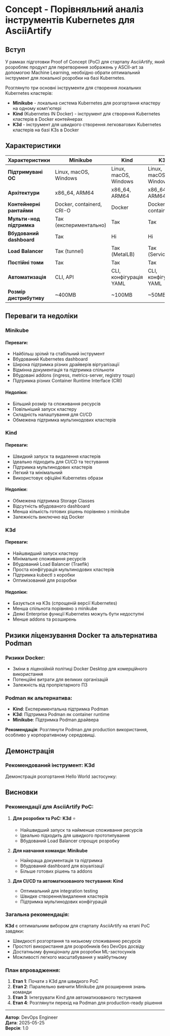 # Concept - Порівняльний аналіз інструментів Kubernetes для AsciiArtify

## Вступ

У рамках підготовки Proof of Concept (PoC) для стартапу AsciiArtify, який розробляє продукт для перетворення зображень у ASCII-art за допомогою Machine Learning, необхідно обрати оптимальний інструмент для локальної розробки на базі Kubernetes.

Розглянуто три основні інструменти для створення локальних Kubernetes кластерів:

- **Minikube** - локальна система Kubernetes для розгортання кластеру на одному комп'ютері
- **Kind** (Kubernetes IN Docker) - інструмент для створення Kubernetes кластерів в Docker контейнерах
- **K3d** - інструмент для швидкого створення легковагових Kubernetes кластерів на базі K3s в Docker

## Характеристики

| Характеристики | Minikube | Kind | K3d |
|----------------|----------|------|-----|
| **Підтримувані ОС** | Linux, macOS, Windows | Linux, macOS, Windows | Linux, macOS, Windows |
| **Архітектури** | x86_64, ARM64 | x86_64, ARM64 | x86_64, ARM64 |
| **Контейнерні рантайми** | Docker, containerd, CRI-O | Docker | Docker, containerd |
| **Мульти-нод підтримка** | Так (експериментально) | Так | Так |
| **Вбудований dashboard** | Так | Ні | Ні |
| **Load Balancer** | Так (tunnel) | Так (MetalLB) | Так (ServiceLB) |
| **Постійні томи** | Так | Так | Так |
| **Автоматизація** | CLI, API | CLI, конфігурація YAML | CLI, конфігурація YAML |
| **Розмір дистрибутиву** | ~400MB | ~100MB | ~50MB |

## Переваги та недоліки

### Minikube

#### Переваги:
- Найбільш зрілий та стабільний інструмент
- Вбудований Kubernetes dashboard
- Широка підтримка різних драйверів віртуалізації
- Відмінна документація та підтримка спільноти
- Вбудовані addons (ingress, metrics-server, registry тощо)
- Підтримка різних Container Runtime Interface (CRI)

#### Недоліки:
- Більший розмір та споживання ресурсів
- Повільніший запуск кластеру
- Складність налаштування для CI/CD
- Обмежена підтримка мультинодових кластерів

### Kind

#### Переваги:
- Швидкий запуск та видалення кластерів
- Ідеально підходить для CI/CD та тестування
- Підтримка мультинодових кластерів
- Легкий та мінімальний
- Використовує офіційні Kubernetes образи

#### Недоліки:
- Обмежена підтримка Storage Classes
- Відсутність вбудованого dashboard
- Менша кількість готових рішень порівняно з minikube
- Залежність виключно від Docker

### K3d

#### Переваги:
- Найшвидший запуск кластеру
- Мінімальне споживання ресурсів
- Вбудований Load Balancer (Traefik)
- Проста конфігурація мультинодових кластерів
- Підтримка kubectl з коробки
- Оптимізований для розробки

#### Недоліки:
- Базується на K3s (спрощеній версії Kubernetes)
- Менша спільнота порівняно з minikube
- Деякі Enterprise функції Kubernetes можуть бути недоступні
- Менше addons та розширень

## Ризики ліцензування Docker та альтернатива Podman

### Ризики Docker:
- Зміни в ліцензійній політиці Docker Desktop для комерційного використання
- Потенційні витрати для великих організацій
- Залежність від пропрієтарного ПЗ

### Podman як альтернатива:
- **Kind**: Експериментальна підтримка Podman
- **K3d**: Підтримка Podman як container runtime
- **Minikube**: Підтримка Podman драйвера

**Рекомендація**: Розглянути Podman для production використання, особливо у корпоративному середовищі.

## Демонстрація

### Рекомендований інструмент: K3d

Демонстрація розгортання Hello World застосунку:

## Висновки

### Рекомендації для AsciiArtify PoC:

1. **Для розробки та PoC: K3d** ⭐
   - Найшвидший запуск та найменше споживання ресурсів
   - Ідеально підходить для швидкого прототипування
   - Вбудований Load Balancer спрощує розробку

2. **Для навчання команди: Minikube**
   - Найкраща документація та підтримка
   - Вбудований dashboard для візуалізації
   - Більше готових рішень та addons

3. **Для CI/CD та автоматизованого тестування: Kind**
   - Оптимальний для integration testing
   - Швидке створення/видалення кластерів
   - Підтримка мультинодових конфігурацій

### Загальна рекомендація:

**K3d** є оптимальним вибором для стартапу AsciiArtify на етапі PoC завдяки:
- Швидкості розгортання та низькому споживанню ресурсів
- Простоті використання для розробників без DevOps досвіду
- Достатньому функціоналу для розробки ML-застосунків
- Можливості легкого масштабування у майбутньому

### План впровадження:

1. **Етап 1**: Почати з K3d для швидкого PoC
2. **Етап 2**: Паралельно вивчити Minikube для розширення знань команди
3. **Етап 3**: Інтегрувати Kind для автоматизованого тестування
4. **Етап 4**: Розглянути перехід на Podman для production-ready рішення

---

**Автор**: DevOps Engineer  
**Дата**: 2025-05-25  
**Версія**: 1.0